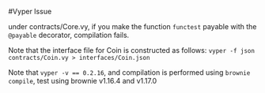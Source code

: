 #Vyper Issue

under contracts/Core.vy, if you make the function `functest` payable with the `@payable` decorator, compilation fails.

Note that the interface file for Coin is constructed as follows: `vyper -f json contracts/Coin.vy > interfaces/Coin.json`

Note that `vyper -v == 0.2.16`, and compilation is performed using `brownie compile`, test using brownie v1.16.4 and v1.17.0
